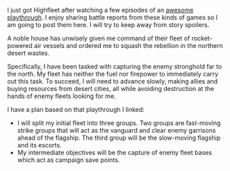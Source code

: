  I just got Highfleet after watching a few episodes of an [awesome playthrough](https://youtu.be/hCHO66KtQKc). I enjoy sharing battle reports from these kinds of games so I am going to post them here. I will try to keep away from story spoilers.

A noble house has unwisely given me command of their fleet of rocket-powered air vessels and ordered me to squash the rebellion in the northern desert wastes.

Specifically, I have been tasked with capturing the enemy stronghold far to the north. My fleet has neither the fuel nor firepower to immediately carry out this task. To succeed, I will need to advance slowly, making allies and buying resources from desert cities, all while avoiding destruction at the hands of enemy fleets looking for me.

I have a plan based on that playthrough I linked:
* I will split my initial fleet into three groups. Two groups are fast-moving strike groups that will act as the vanguard and clear enemy garrisons ahead of the flagship. The third group will be the slow-moving flagship and its escorts.
* My intermediate objectives will be the capture of enemy fleet bases which act as campaign save points.
